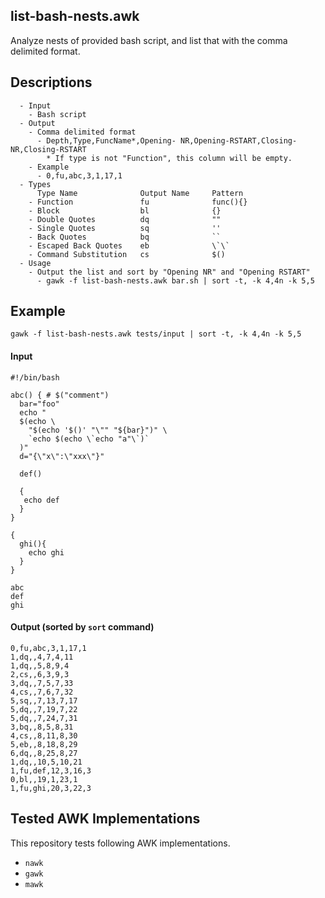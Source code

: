 ## list-bash-nests.awk
Analyze nests of provided bash script, and list that with the comma delimited format. 

## Descriptions
```
  - Input
    - Bash script
  - Output
    - Comma delimited format
      - Depth,Type,FuncName*,Opening- NR,Opening-RSTART,Closing-NR,Closing-RSTART
        * If type is not "Function", this column will be empty.
    - Example
      - 0,fu,abc,3,1,17,1
  - Types
      Type Name              Output Name     Pattern
    - Function               fu              func(){}
    - Block                  bl              {}
    - Double Quotes          dq              ""
    - Single Quotes          sq              ''
    - Back Quotes            bq              ``
    - Escaped Back Quotes    eb              \`\`
    - Command Substitution   cs              $()
  - Usage
    - Output the list and sort by "Opening NR" and "Opening RSTART"
      - gawk -f list-bash-nests.awk bar.sh | sort -t, -k 4,4n -k 5,5
```

## Example
```gawk -f list-bash-nests.awk tests/input | sort -t, -k 4,4n -k 5,5```
#### Input
```
#!/bin/bash

abc() { # $("comment")
  bar="foo"
  echo "
  $(echo \
    "$(echo '$()' "\"" "${bar}")" \
    `echo $(echo \`echo "a"\`)`
  )"
  d="{\"x\":\"xxx\"}"

  def()

  {
   echo def
  }
}

{
  ghi(){
    echo ghi
  }
}

abc
def
ghi
```
#### Output (sorted by ```sort``` command)
```
0,fu,abc,3,1,17,1
1,dq,,4,7,4,11
1,dq,,5,8,9,4
2,cs,,6,3,9,3
3,dq,,7,5,7,33
4,cs,,7,6,7,32
5,sq,,7,13,7,17
5,dq,,7,19,7,22
5,dq,,7,24,7,31
3,bq,,8,5,8,31
4,cs,,8,11,8,30
5,eb,,8,18,8,29
6,dq,,8,25,8,27
1,dq,,10,5,10,21
1,fu,def,12,3,16,3
0,bl,,19,1,23,1
1,fu,ghi,20,3,22,3
```
## Tested AWK Implementations
This repository tests following AWK implementations.
- ```nawk```
- ```gawk```
- ```mawk```
